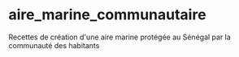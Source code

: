 # aire_marine_communautaire
Recettes de création d'une aire marine protégée au Sénégal par la communauté des habitants

